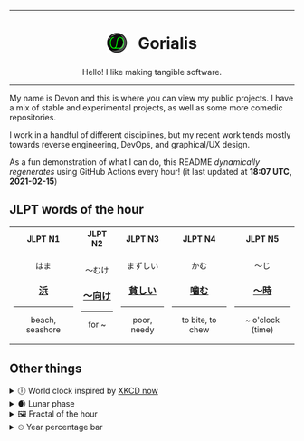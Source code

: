 ***

<h1 align="center">
<sub>
    <img src="readme/resources/avatar.png" height="36">
</sub>
&nbsp;
Gorialis
</h1>
<p align="center">
Hello! I like making tangible software.
</p>

***

My name is Devon and this is where you can view my public projects. I have a mix of stable and experimental projects, as well as some more comedic repositories.

I work in a handful of different disciplines, but my recent work tends mostly towards reverse engineering, DevOps, and graphical/UX design.

As a fun demonstration of what I can do, this README *dynamically regenerates* using GitHub Actions every hour! (it last updated at **18:07 UTC, 2021-02-15**)

<h2>JLPT words of the hour</h2>
<table>
    <tr>
        <th>JLPT N1</th>
        <th>JLPT N2</th>
        <th>JLPT N3</th>
        <th>JLPT N4</th>
        <th>JLPT N5</th>
    </tr>
    <tr>
        <td>
            <p align="center">はま</p>
            <h3 align="center"><b><a href="https://jisho.org/search/%E6%B5%9C">浜</a></b></h3>
            <hr>
            <p align="center">beach,<wbr> seashore</p>
        </td>
        <td>
            <p align="center">～むけ</p>
            <h3 align="center"><b><a href="https://jisho.org/search/%EF%BD%9E%E5%90%91%E3%81%91">～向け</a></b></h3>
            <hr>
            <p align="center">for ~</p>
        </td>
        <td>
            <p align="center">まずしい</p>
            <h3 align="center"><b><a href="https://jisho.org/search/%E8%B2%A7%E3%81%97%E3%81%84">貧しい</a></b></h3>
            <hr>
            <p align="center">poor,<wbr> needy</p>
        </td>
        <td>
            <p align="center">かむ</p>
            <h3 align="center"><b><a href="https://jisho.org/search/%E5%99%9B%E3%82%80">噛む</a></b></h3>
            <hr>
            <p align="center">to bite,<wbr> to chew</p>
        </td>
        <td>
            <p align="center">～じ</p>
            <h3 align="center"><b><a href="https://jisho.org/search/%EF%BD%9E%E6%99%82">～時</a></b></h3>
            <hr>
            <p align="center">~ o'clock (time)</p>
        </td>
    </tr>
</table>

<h2>Other things</h2>
<details>
<summary>🕕  World clock inspired by <a href="https://xkcd.com/now">XKCD now</a></summary>

> <img src="generated/now.png" width="512">

</details>
<details>
<summary>🌒 Lunar phase</summary>

The moon is approximately 15.64% through its phase (Waxing Crescent).

</details>
<details>
<summary>&#x1f5bc; Fractal of the hour</summary>

> <img src="generated/fractal.png" width="512">

</details>
<details>
<summary>&#x23f2; Year percentage bar</summary>
<pre><code>2021 [██▁▁▁▁▁▁▁▁▁▁▁▁▁▁▁▁▁▁] 12.54%</code></pre>
</details>
